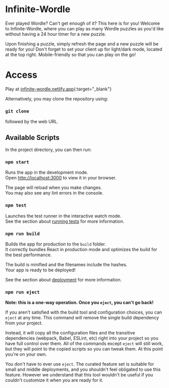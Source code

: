 # Infinite-Wordle

Ever played Wordle? Can't get enough of it? This here is for you!
Welcome to Infinite-Wordle, where you can play as many Wordle puzzles as you'd like without having a 24 hour timer for a new puzzle.

Upon finishing a puzzle, simply refresh the page and a new puzzle will be ready for you! Don't forget to set your client up for light/dark mode, located at the top right. Mobile-friendly so that you can play on the go!

# Access

Play at [infinite-wordle.netlify.app](infinite-wordle.netlify.app){:target="_blank"}

Alternatively, you may clone the repository using:

### `git clone`

followed by the web URL.

## Available Scripts

In the project directory, you can then run:

### `npm start`

Runs the app in the development mode.\
Open [http://localhost:3000](http://localhost:3000) to view it in your browser.

The page will reload when you make changes.\
You may also see any lint errors in the console.

### `npm test`

Launches the test runner in the interactive watch mode.\
See the section about [running tests](https://facebook.github.io/create-react-app/docs/running-tests) for more information.

### `npm run build`

Builds the app for production to the `build` folder.\
It correctly bundles React in production mode and optimizes the build for the best performance.

The build is minified and the filenames include the hashes.\
Your app is ready to be deployed!

See the section about [deployment](https://facebook.github.io/create-react-app/docs/deployment) for more information.

### `npm run eject`

**Note: this is a one-way operation. Once you `eject`, you can't go back!**

If you aren't satisfied with the build tool and configuration choices, you can `eject` at any time. This command will remove the single build dependency from your project.

Instead, it will copy all the configuration files and the transitive dependencies (webpack, Babel, ESLint, etc) right into your project so you have full control over them. All of the commands except `eject` will still work, but they will point to the copied scripts so you can tweak them. At this point you're on your own.

You don't have to ever use `eject`. The curated feature set is suitable for small and middle deployments, and you shouldn't feel obligated to use this feature. However we understand that this tool wouldn't be useful if you couldn't customize it when you are ready for it.
